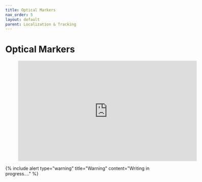 ```yaml
---
title: Optical Markers
nav_order: 5
layout: default
parent: Localization & Tracking
---
```


# Optical Markers

<figure class="video_container">
  <iframe width="560" height="315" src="https://www.youtube.com/embed/rU6E3LHg0aQ" frameborder="0" allow="accelerometer; autoplay; clipboard-write; encrypted-media; gyroscope; picture-in-picture" allowfullscreen></iframe>
</figure>

{% include alert type="warning" title="Warning" content="Writing in progress...." %}
